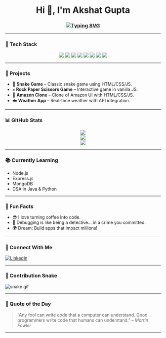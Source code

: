 <h1 align="center">Hi 👋, I'm Akshat Gupta</h1>
<h3 align="center">
  <a href="https://github.com/Akshat-Gupta-AK">
    <img src="https://readme-typing-svg.herokuapp.com?font=Fira+Code&size=22&pause=1000&center=true&vCenter=true&width=435&lines=Web+Developer;Java+%7C+Python+Enthusiast;React+Learner+%F0%9F%94%BB;Problem+Solver+%F0%9F%A7%91%E2%80%8D%F0%9F%92%BB" alt="Typing SVG" />
  </a>
</h3>

---

### 🔧 Tech Stack
<p align="center">
  <img src="https://img.shields.io/badge/HTML5-E34F26?style=flat&logo=html5&logoColor=white"/>
  <img src="https://img.shields.io/badge/CSS3-1572B6?style=flat&logo=css3&logoColor=white"/>
  <img src="https://img.shields.io/badge/JavaScript-F7DF1E?style=flat&logo=javascript&logoColor=black"/>
  <img src="https://img.shields.io/badge/Java-007396?style=flat&logo=java&logoColor=white"/>
  <img src="https://img.shields.io/badge/Python-3776AB?style=flat&logo=python&logoColor=white"/>
  <img src="https://img.shields.io/badge/C-00599C?style=flat&logo=c&logoColor=white"/>
  <img src="https://img.shields.io/badge/React-20232A?style=flat&logo=react&logoColor=61DAFB"/>
  <img src="https://img.shields.io/badge/Git-F05032?style=flat&logo=git&logoColor=white"/>
</p>

---

### 🚀 Projects
- 🐍 **Snake Game** – Classic snake game using HTML/CSS/JS.
- ✊ **Rock Paper Scissors Game** – Interactive game in vanilla JS.
- 🛒 **Amazon Clone** – Clone of Amazon UI with HTML/CSS/JS.
- ☁️ **Weather App** – Real-time weather with API integration.

---

### 📊 GitHub Stats
<p align="center">
  <img src="https://github-readme-stats.vercel.app/api?username=Akshat-Gupta-AK&show_icons=true&theme=tokyonight" />
  <br />
  <img src="https://streak-stats.demolab.com?user=Akshat-Gupta-AK&theme=tokyonight" />
  <br />
  <img src="https://github-readme-stats.vercel.app/api/top-langs/?username=Akshat-Gupta-AK&layout=compact&theme=tokyonight" />
</p>

---

### 📚 Currently Learning
- Node.js
- Express.js
- MongoDB
- DSA in Java & Python

---

### 🧠 Fun Facts
- 😎 I love turning coffee into code.
- 🧩 Debugging is like being a detective... in a crime you committed.
- 🌍 Dream: Build apps that impact millions!

---

### 💬 Connect With Me
[![LinkedIn](https://img.shields.io/badge/LinkedIn-blue?style=flat&logo=linkedin)](https://www.linkedin.com/in/akshat-gupta-737b8628b)

---

### 🐍 Contribution Snake
![snake gif](https://github.com/Akshat-Gupta-AK/Akshat-Gupta-AK/blob/output/github-contribution-grid-snake.svg)

---

### 🤖 Quote of the Day
> “Any fool can write code that a computer can understand. Good programmers write code that humans can understand.” – *Martin Fowler*

---
